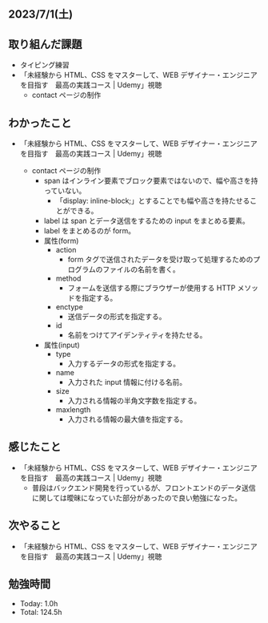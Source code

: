 ## 2023/7/1(土)

## 取り組んだ課題

- タイピング練習
- 「未経験から HTML、CSS をマスターして、WEB デザイナー・エンジニアを目指す　最高の実践コース | Udemy」視聴
  - contact ページの制作

## わかったこと

- 「未経験から HTML、CSS をマスターして、WEB デザイナー・エンジニアを目指す　最高の実践コース | Udemy」視聴

  - contact ページの制作
    - span はインライン要素でブロック要素ではないので、幅や高さを持っていない。
      - 「display: inline-block;」とすることでも幅や高さを持たせることができる。
    - label は span とデータ送信をするための input をまとめる要素。
    - label をまとめるのが form。
    - 属性(form)
      - action
        - form タグで送信されたデータを受け取って処理するためのプログラムのファイルの名前を書く。
      - method
        - フォームを送信する際にブラウザーが使用する HTTP メソッドを指定する。
      - enctype
        - 送信データの形式を指定する。
      - id
        - 名前をつけてアイデンティティを持たせる。
    - 属性(input)
      - type
        - 入力するデータの形式を指定する。
      - name
        - 入力された input 情報に付ける名前。
      - size
        - 入力される情報の半角文字数を指定する。
      - maxlength
        - 入力される情報の最大値を指定する。

## 感じたこと

- 「未経験から HTML、CSS をマスターして、WEB デザイナー・エンジニアを目指す　最高の実践コース | Udemy」視聴
  - 普段はバックエンド開発を行っているが、フロントエンドのデータ送信に関しては曖昧になっていた部分があったので良い勉強になった。

## 次やること

- 「未経験から HTML、CSS をマスターして、WEB デザイナー・エンジニアを目指す　最高の実践コース | Udemy」視聴

## 勉強時間

- Today: 1.0h
- Total: 124.5h
